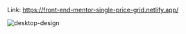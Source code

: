 Link: https://front-end-mentor-single-price-grid.netlify.app/

![desktop-design](https://github.com/yarlinlynn/Single-price-grid-section/assets/140059481/42504114-cd9d-484a-a4b2-f44035533b38)
